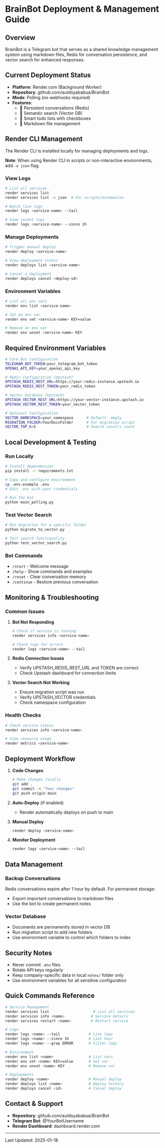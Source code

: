 # BrainBot Deployment & Management Guide

## Overview

BrainBot is a Telegram bot that serves as a shared knowledge management system using markdown files, Redis for conversation persistence, and vector search for enhanced responses.

## Current Deployment Status

- **Platform**: Render.com (Background Worker)
- **Repository**: github.com/auldsyababua/BrainBot
- **Mode**: Polling (no webhooks required)
- **Features**: 
  -  Persistent conversations (Redis)
  -  Semantic search (Vector DB)
  -  Smart todo lists with checkboxes
  -  Markdown file management

## Render CLI Management

The Render CLI is installed locally for managing deployments and logs.

**Note**: When using Render CLI in scripts or non-interactive environments, add `-o json` flag.

### View Logs
```bash
# List all services
render services list
render services list -o json  # For scripts/automation

# Watch live logs
render logs <service-name> --tail

# View recent logs
render logs <service-name> --since 1h
```

### Manage Deployments
```bash
# Trigger manual deploy
render deploy <service-name>

# View deployment status
render deploys list <service-name>

# Cancel a deployment
render deploys cancel <deploy-id>
```

### Environment Variables
```bash
# List all env vars
render env list <service-name>

# Set an env var
render env set <service-name> KEY=value

# Remove an env var
render env unset <service-name> KEY
```

## Required Environment Variables

```bash
# Core Bot Configuration
TELEGRAM_BOT_TOKEN=your_telegram_bot_token
OPENAI_API_KEY=your_openai_api_key

# Redis Configuration (Upstash)
UPSTASH_REDIS_REST_URL=https://your-redis-instance.upstash.io
UPSTASH_REDIS_REST_TOKEN=your_redis_token

# Vector Database (Upstash)
UPSTASH_VECTOR_REST_URL=https://your-vector-instance.upstash.io
UPSTASH_VECTOR_REST_TOKEN=your_vector_token

# Optional Configuration
VECTOR_NAMESPACE=your_namespace      # Default: empty
MIGRATION_FOLDER=YourDocsFolder      # For migration script
VECTOR_TOP_K=5                       # Search results count
```

## Local Development & Testing

### Run Locally
```bash
# Install dependencies
pip install -r requirements.txt

# Copy and configure environment
cp .env.example .env
# Edit .env with your credentials

# Run the bot
python main_polling.py
```

### Test Vector Search
```bash
# Run migration for a specific folder
python migrate_to_vector.py

# Test search functionality
python test_vector_search.py
```

### Bot Commands
- `/start` - Welcome message
- `/help` - Show commands and examples
- `/reset` - Clear conversation memory
- `/continue` - Restore previous conversation

## Monitoring & Troubleshooting

### Common Issues

1. **Bot Not Responding**
   ```bash
   # Check if service is running
   render services info <service-name>
   
   # Check logs for errors
   render logs <service-name> --tail
   ```

2. **Redis Connection Issues**
   - Verify UPSTASH_REDIS_REST_URL and TOKEN are correct
   - Check Upstash dashboard for connection limits

3. **Vector Search Not Working**
   - Ensure migration script was run
   - Verify UPSTASH_VECTOR credentials
   - Check namespace configuration

### Health Checks
```bash
# Check service status
render services info <service-name>

# View resource usage
render metrics <service-name>
```

## Deployment Workflow

1. **Code Changes**
   ```bash
   # Make changes locally
   git add .
   git commit -m "Your changes"
   git push origin main
   ```

2. **Auto-Deploy** (if enabled)
   - Render automatically deploys on push to main

3. **Manual Deploy**
   ```bash
   render deploy <service-name>
   ```

4. **Monitor Deployment**
   ```bash
   render logs <service-name> --tail
   ```

## Data Management

### Backup Conversations
Redis conversations expire after 1 hour by default. For permanent storage:
- Export important conversations to markdown files
- Use the bot to create permanent notes

### Vector Database
- Documents are permanently stored in vector DB
- Run migration script to add new folders
- Use environment variable to control which folders to index

## Security Notes

- Never commit `.env` files
- Rotate API keys regularly
- Keep company-specific data in local `notes/` folder only
- Use environment variables for all sensitive configuration

## Quick Commands Reference

```bash
# Service Management
render services list                    # List all services
render services info <name>            # Service details
render services restart <name>         # Restart service

# Logs
render logs <name> --tail             # Live logs
render logs <name> --since 1h         # Last hour
render logs <name> --grep ERROR       # Filter logs

# Environment
render env list <name>                # List vars
render env set <name> KEY=value       # Set var
render env unset <name> KEY           # Remove var

# Deployments
render deploy <name>                  # Manual deploy
render deploys list <name>            # Deploy history
render deploys cancel <id>            # Cancel deploy
```

## Contact & Support

- **Repository**: github.com/auldsyababua/BrainBot
- **Telegram Bot**: @YourBotUsername
- **Render Dashboard**: dashboard.render.com

---

Last Updated: 2025-01-18